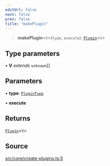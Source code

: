 ```yaml
---
editUrl: false
next: false
prev: false
title: "makePlugin"
---
```


> **makePlugin**\<`V`\>(`type`, `execute`): [`Plugin`](/v4/api/interfaces/plugin/)\<`V`\>

## Type parameters

• **V** *extends* `unknown`[]

## Parameters

• **type**: [`PluginType`](/v4/api/enumerations/plugintype/)

• **execute**

## Returns

[`Plugin`](/v4/api/interfaces/plugin/)\<`V`\>

## Source

[src/core/create-plugins.ts:5](https://github.com/sern-handler/handler/blob/792015a64e1ac30998977267c7e6c05bfc6f8195/src/core/create-plugins.ts#L5)
